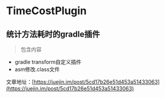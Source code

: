 # TimeCostPlugin

## 统计方法耗时的gradle插件

>包含内容

* gradle transform自定义插件
* asm修改.class文件

文章地址：[https://juejin.im/post/5cd17b26e51d453a51433063](https://juejin.im/post/5cd17b26e51d453a51433063)
